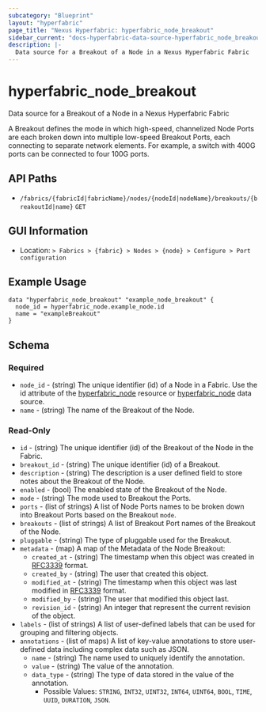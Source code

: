 ```yaml
---
subcategory: "Blueprint"
layout: "hyperfabric"
page_title: "Nexus Hyperfabric: hyperfabric_node_breakout"
sidebar_current: "docs-hyperfabric-data-source-hyperfabric_node_breakout"
description: |-
  Data source for a Breakout of a Node in a Nexus Hyperfabric Fabric
---
```


# hyperfabric_node_breakout

Data source for a Breakout of a Node in a Nexus Hyperfabric Fabric

A Breakout defines the mode in which high-speed, channelized Node Ports are each broken down into multiple low-speed Breakout Ports, each connecting to separate network elements. For example, a switch with 400G ports can be connected to four 100G ports.

## API Paths ##

* `/fabrics/{fabricId|fabricName}/nodes/{nodeId|nodeName}/breakouts/{breakoutId|name}` `GET`

## GUI Information ##

* Location: `> Fabrics > {fabric} > Nodes > {node} > Configure > Port configuration`

## Example Usage ##

```hcl
data "hyperfabric_node_breakout" "example_node_breakout" {
  node_id = hyperfabric_node.example_node.id
  name = "exampleBreakout"
}
```

## Schema ##

### Required ###
* `node_id` - (string) The unique identifier (id) of a Node in a Fabric. Use the id attribute of the [hyperfabric_node](https://registry.terraform.io/providers/CiscoDevNet/hyperfabric/latest/docs/resources/node) resource or [hyperfabric_node](https://registry.terraform.io/providers/CiscoDevNet/hyperfabric/latest/docs/data-sources/node) data source.
* `name` - (string) The name of the Breakout of the Node.

### Read-Only ###

* `id` - (string) The unique identifier (id) of the Breakout of the Node in the Fabric.
* `breakout_id` - (string) The unique identifier (id) of a Breakout.
* `description` - (string) The description is a user defined field to store notes about the Breakout of the Node.
* `enabled` - (bool) The enabled state of the Breakout of the Node.
* `mode` - (string) The mode used to Breakout the Ports.
* `ports` - (list of strings) A list of Node Ports names to be broken down into Breakout Ports based on the Breakout `mode`.
* `breakouts` - (list of strings) A list of Breakout Port names of the Breakout of the Node.
* `pluggable` - (string) The type of pluggable used for the Breakout.
* `metadata` - (map) A map of the Metadata of the Node Breakout:
  * `created_at` - (string) The timestamp when this object was created in [RFC3339](https://datatracker.ietf.org/doc/html/rfc3339#section-5.8) format.
  * `created_by` - (string) The user that created this object.
  * `modified_at` - (string) The timestamp when this object was last modified in [RFC3339](https://datatracker.ietf.org/doc/html/rfc3339#section-5.8) format.
  * `modified_by` - (string) The user that modified this object last.
  * `revision_id` - (string) An integer that represent the current revision of the object.
* `labels` - (list of strings) A list of user-defined labels that can be used for grouping and filtering objects.
* `annotations` - (list of maps) A list of key-value annotations to store user-defined data including complex data such as JSON.
  * `name` - (string) The name used to uniquely identify the annotation.
  * `value` - (string) The value of the annotation.
  * `data_type` - (string) The type of data stored in the value of the annotation.
      - Possible Values: `STRING`, `INT32`, `UINT32`, `INT64`, `UINT64`, `BOOL`, `TIME`, `UUID`, `DURATION`, `JSON`.
